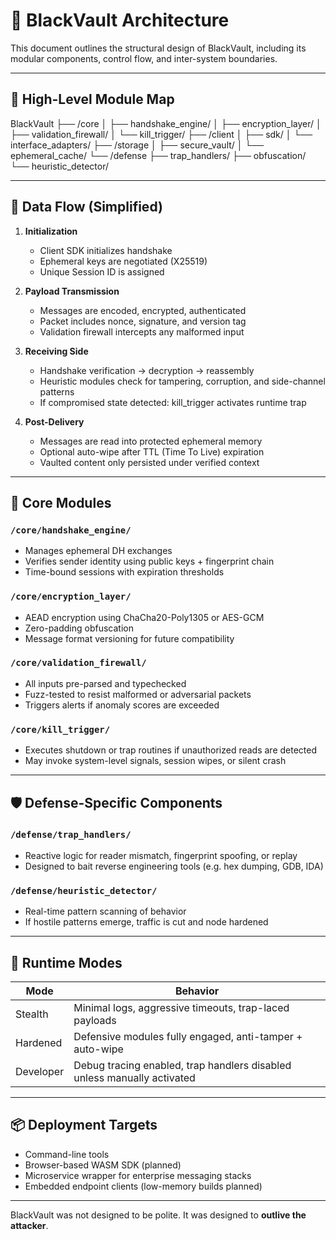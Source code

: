 # 🧠 BlackVault Architecture

This document outlines the structural design of BlackVault, including its modular components, control flow, and inter-system boundaries.

---

## 🧩 High-Level Module Map

BlackVault
├── /core
│ ├── handshake_engine/
│ ├── encryption_layer/
│ ├── validation_firewall/
│ └── kill_trigger/
├── /client
│ ├── sdk/
│ └── interface_adapters/
├── /storage
│ ├── secure_vault/
│ └── ephemeral_cache/
└── /defense
├── trap_handlers/
├── obfuscation/
└── heuristic_detector/


---

## 🔄 Data Flow (Simplified)

1. **Initialization**  
   - Client SDK initializes handshake  
   - Ephemeral keys are negotiated (X25519)  
   - Unique Session ID is assigned  

2. **Payload Transmission**  
   - Messages are encoded, encrypted, authenticated  
   - Packet includes nonce, signature, and version tag  
   - Validation firewall intercepts any malformed input  

3. **Receiving Side**  
   - Handshake verification → decryption → reassembly  
   - Heuristic modules check for tampering, corruption, and side-channel patterns  
   - If compromised state detected: kill_trigger activates runtime trap

4. **Post-Delivery**  
   - Messages are read into protected ephemeral memory  
   - Optional auto-wipe after TTL (Time To Live) expiration  
   - Vaulted content only persisted under verified context

---

## 🧱 Core Modules

### `/core/handshake_engine/`
- Manages ephemeral DH exchanges  
- Verifies sender identity using public keys + fingerprint chain  
- Time-bound sessions with expiration thresholds  

### `/core/encryption_layer/`
- AEAD encryption using ChaCha20-Poly1305 or AES-GCM  
- Zero-padding obfuscation  
- Message format versioning for future compatibility  

### `/core/validation_firewall/`
- All inputs pre-parsed and typechecked  
- Fuzz-tested to resist malformed or adversarial packets  
- Triggers alerts if anomaly scores are exceeded  

### `/core/kill_trigger/`
- Executes shutdown or trap routines if unauthorized reads are detected  
- May invoke system-level signals, session wipes, or silent crash

---

## 🛡️ Defense-Specific Components

### `/defense/trap_handlers/`
- Reactive logic for reader mismatch, fingerprint spoofing, or replay  
- Designed to bait reverse engineering tools (e.g. hex dumping, GDB, IDA)

### `/defense/heuristic_detector/`
- Real-time pattern scanning of behavior  
- If hostile patterns emerge, traffic is cut and node hardened  

---

## 🧮 Runtime Modes

| Mode         | Behavior                                                                 |
|--------------|--------------------------------------------------------------------------|
| Stealth      | Minimal logs, aggressive timeouts, trap-laced payloads                   |
| Hardened     | Defensive modules fully engaged, anti-tamper + auto-wipe                 |
| Developer    | Debug tracing enabled, trap handlers disabled unless manually activated  |

---

## 📦 Deployment Targets

- Command-line tools  
- Browser-based WASM SDK (planned)  
- Microservice wrapper for enterprise messaging stacks  
- Embedded endpoint clients (low-memory builds planned)

---

BlackVault was not designed to be polite. It was designed to **outlive the attacker**.

